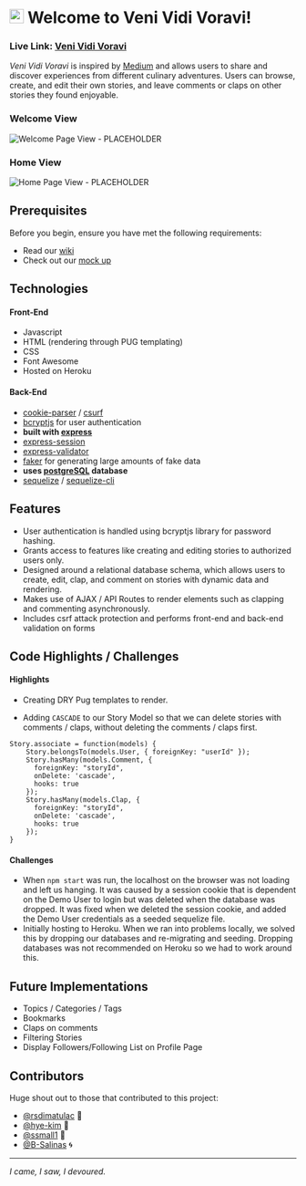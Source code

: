 # <img src="public/favicon.ico" width="25" height="25"> Welcome to Veni Vidi Voravi! 

### **Live Link: [Veni Vidi Voravi](https://venividivoravi.herokuapp.com/welcome/)**

_Veni Vidi Voravi_ is inspired by [Medium](https://medium.com/) and allows users to share and discover experiences from different culinary adventures. Users can browse, create, and edit their own stories, and leave comments or claps on other stories they found enjoyable. 

### Welcome View
![Welcome Page View - PLACEHOLDER](public/images/welcome-page-2.gif)

### Home View
![Home Page View - PLACEHOLDER](/public/images/home-page-2.gif)

## Prerequisites
Before you begin, ensure you have met the following requirements:
- Read our [wiki](https://github.com/rsdimatulac/Veni-Vidi-Voravi/wiki)
- Check out our [mock up](https://xd.adobe.com/view/d2379a4a-1d94-46e5-8f09-316f9bebba7c-8764/)

##  Technologies
#### Front-End
- Javascript
- HTML (rendering through PUG templating)
- CSS
- Font Awesome
- Hosted on Heroku

#### Back-End
- [cookie-parser](https://www.npmjs.com/package/cookie-parser) / [csurf](https://www.npmjs.com/package/csurf)
- [bcryptjs](https://www.npmjs.com/package/bcryptjs) for user authentication
- **built with [express](https://expressjs.com/)**
- [express-session](https://www.npmjs.com/package/express-session)
- [express-validator](https://www.npmjs.com/package/express-validator)
- [faker](https://www.npmjs.com/package/faker) for generating large amounts of fake data
- **uses [postgreSQL](https://www.postgresql.org/) database**
- [sequelize](https://www.npmjs.com/package/sequelize) / [sequelize-cli](https://www.npmjs.com/package/sequelize-cli)

## Features
- User authentication is handled using bcryptjs library for password hashing.
- Grants access to features like creating and editing stories to authorized users only.
- Designed around a relational database schema, which allows users to create, edit, clap, and comment on stories with dynamic data and rendering.
- Makes use of AJAX / API Routes to render elements such as clapping and commenting asynchronously.
- Includes csrf attack protection and performs front-end and back-end validation on forms

## Code Highlights / Challenges 

#### Highlights 
- Creating DRY Pug templates to render.

- Adding `CASCADE` to our Story Model so that we can delete stories with comments / claps, without deleting the comments / claps first. 
```
Story.associate = function(models) {
    Story.belongsTo(models.User, { foreignKey: "userId" });
    Story.hasMany(models.Comment, {
      foreignKey: "storyId",
      onDelete: 'cascade',
      hooks: true
    });
    Story.hasMany(models.Clap, {
      foreignKey: "storyId",
      onDelete: 'cascade',
      hooks: true
    });
}
```

#### Challenges
- When `npm start` was run, the localhost on the browser was not loading and left us hanging. It was caused by a session cookie that is dependent on the Demo User to login but was deleted when the database was dropped. It was fixed when we deleted the session cookie, and added the Demo User credentials as a seeded sequelize file.
- Initially hosting to Heroku. When we ran into problems locally, we solved this by dropping our databases and re-migrating and seeding. Dropping databases was not recommended on Heroku so we had to work around this. 

## Future Implementations 
 - Topics / Categories / Tags
- Bookmarks
- Claps on comments
- Filtering Stories
- Display Followers/Following List on Profile Page

## Contributors
Huge shout out to those that contributed to this project:
- [@rsdimatulac](https://github.com/rsdimatulac) 🚁
- [@hye-kim](https://github.com/hye-kim) 🎴
- [@ssmall1](https://github.com/ssmall1) 🌿
- [@B-Salinas](https://github.com/B-Salinas) 🌀

---

_I came, I saw, I devoured._
